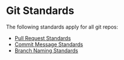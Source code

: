 Git Standards
=============

The following standards apply for all git repos:

* [Pull Request Standards](../git/pull-requests.md)
* [Commit Message Standards](../git/commits.md)
* [Branch Naming Standards](../git/branches.md)

